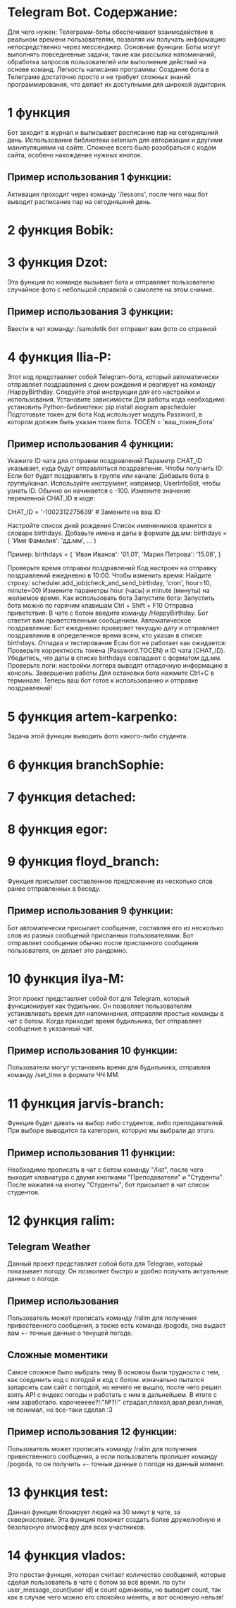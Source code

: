
# Telegram Bot. Содержание:
Для чего нужен: Телеграмм-боты обеспечивают взаимодействие в реальном времени пользователям, позволяя им получать информацию непосредственно через мессенджер. 
Основные функции: Боты могут выполнять повседневные задачи, такие как рассылка напоминаний, обработка запросов пользователей или выполнение действий на основе команд.
Легкость написания программы: Создание бота в Телеграме достаточно просто и не требует сложных знаний программирования, что делает их доступными для широкой аудитории.
# 1 функция
Бот заходит в журнал и выписывает расписание пар на сегодняшний день. Использование библиотеки selenium для авторизации и другими манипуляциями на сайте. Сложнее всего было разобраться с кодом сайта, особено нахождение нужных кнопок.
## Пример использования 1 функции:
Активация проходит через команду '/lessons', после чего наш бот выводит расписание пар на сегодняшний день.
# 2 функция Bobik:

# 3 функция Dzot:
Эта функция по команде вызывает бота и отправляет пользователю случайное фото с небольшой справкой о самолете на этом снимке.
## Пример использования 3 функции:
Ввести в чат команду: /samoletik бот отправит вам фото со справкой
# 4 функция Ilia-P:
Этот код представляет собой Telegram-бота, который автоматически отправляет поздравления с днем рождения и реагирует на команду /HappyBirthday. Следуйте этой инструкции для его настройки и использования.
Установите зависимости Для работы кода необходимо установить Python-библиотеки: pip install aiogram apscheduler
Подготовьте токен для бота Код использует модуль Password, в котором должен быть указан токен бота.
TOCEN = 'ваш_токен_бота'
## Пример использования 4 функции:
Укажите ID чата для отправки поздравлений Параметр CHAT_ID указывает, куда будут отправляться поздравления. Чтобы получить ID: Если бот будет поздравлять в группе или канале: Добавьте бота в группу/канал. Используйте инструмент, например, UserInfoBot, чтобы узнать ID. Обычно он начинается с -100.
Измените значение переменной CHAT_ID в коде:

CHAT_ID = '-1002312275639' # Замените на ваш ID

Настройте список дней рождения Список именинников хранится в словаре birthdays. Добавьте имена и даты в формате дд.мм:
birthdays = { 'Имя Фамилия': 'дд.мм', ... }

Пример: birthdays = { 'Иван Иванов': '01.01', 'Мария Петрова': '15.06', }

Проверьте время отправки поздравлений Код настроен на отправку поздравлений ежедневно в 10:00. Чтобы изменить время:
Найдите строку: scheduler.add_job(check_and_send_birthday, 'cron', hour=10, minute=00)
Измените параметры hour (часы) и minute (минуты) на желаемое время.
Как использовать бота
Запустите бота: Запустить бота можно по горячим клавишам Ctrl + Shift + F10
Отправка приветствия: В чате с ботом введите команду /HappyBirthday. Бот ответит вам приветственным сообщением.
Автоматическое поздравление: Бот ежедневно проверяет текущую дату и отправляет поздравления в определенное время всем, кто указан в списке birthdays.
Отладка и тестирование Если бот не работает как ожидается: Проверьте корректность токена (Password.TOCEN) и ID чата (CHAT_ID). Убедитесь, что даты в списке birthdays совпадают с форматом дд.мм. Проверьте логи: настройки логгера выводят отладочную информацию в консоль.
Завершение работы Для остановки бота нажмите Ctrl+C в терминале. Теперь ваш бот готов к использованию и отправке поздравлений!
# 5 функция artem-karpenko:
Задача этой функции выводить фото какого-либо студента.
# 6 функция branchSophie:

# 7 функция detached:

# 8 функция egor:

# 9 функция floyd_branch:
Функция присылает составленное предложение из несколько слов ранее отправленных в беседу.
## Пример использования 9 функции:
Бот автоматически присылает сообщение, составляя его из несколько слов из разных сообщений присланных пользователями. Бот отправляет сообщение обычно после присланного сообщения пользователя, он делает это рандомно.
# 10 функция ilya-M:
Этот проект представляет собой бот для Telegram, который функционирует как будильник. Он позволяет пользователям устанавливать время для напоминания, отправляя простые команды в чат с ботом. Когда приходит время будильника, бот отправляет сообщение в указанный чат.
## Пример использования 10 функции:
Пользователи могут установить время для будильника, отправляя команду /set_time в формате ЧЧ ММ.
# 11 функция jarvis-branch:
Функция будет давать на выбор либо студентов, либо преподавателей. При выборе выводится та категория, которую мы выбрали до этого.
## Пример использования 11 функции:
Необходимо прописать в чат с ботом команду "/list", после чего выходит клавиатура с двумя кнопками "Преподаватели" и "Студенты". После нажатия на кнопку "Студенты", бот присылает в чат список студентов.
# 12 функция ralim:
## Telegram Weather
Данный проект представляет собой бота для Telegram, который показывает погоду. 
Он позволяет быстро и удобно получать актуальные данные о погоде.
## Пример использования 
Пользователь может прописать команду /ralim для получения привественного сообщения, а также есть команда /pogoda, она выдаст вам +- точные данные о текущей погоде.
## Сложные моментики
Самое сложное было выбрать тему
В основом были трудности с тем, как соединить код с погодой и код с ботом.
изначально пытался запарсить сам сайт с погодой, но нечего не вышло, после чего решил взять API с яндекс погоды и работать с ним в дальнейшем. В итоге с ним заработало.
карочеееее?!:"№?!:" страдал,плакал,арал,рвал,пинал, не понимал, но все-таки сделал :3
## Пример использования 12 функции:
Пользователь может прописать команду /ralim для получения привественного сообщения, а если пользователь пропишет команду /pogoda, то он получить +- точные данные о погоде на данный момент.
# 13 функция test:
Данная функция блокирует людей на 30 минут в чате, за сквернословие. Эта функция поможет создать более дружелюбную и безопасную атмосферу для всех участников.

# 14 функция vlados:
Это простая функция, которая считает количество сообщений, которые сделал пользователь в чате с ботом за всё время. по сути user_message_count[user id] и count одинаковы, но выводит  count, так как в случае чего можно его спокойно менять, а вот основную нельзя!
